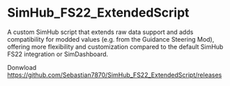 # SimHub_FS22_ExtendedScript
A custom SimHub script that extends raw data support and adds compatibility for modded values (e.g. from the Guidance Steering Mod), offering more flexibility and customization compared to the default SimHub FS22 integration or SimDashboard.




Donwload
https://github.com/Sebastian7870/SimHub_FS22_ExtendedScript/releases
